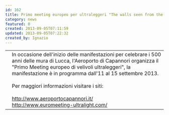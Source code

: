 ```yaml
---
id: 162
title: Primo meeting europeo per ultraleggeri "The walls seen from the sky"
category: news
featured: 0
created: 2013-09-05T07:11:59
updated: 2013-09-05T07:22:32
created_by: Ignazio
---
```

<table border="0">
 <tbody>
  <tr>
   <td style="padding-right: 5px;">
    <a href="images/stories/2013-capannori-meeting-ultraleggeri-s.jpg" onclick="window.open('images/stories/2013-capannori-meeting-ultraleggeri.jpg','Baialupo.com','width=638,height=902,left='+(screen.availWidth/2-319)+',top='+(screen.availHeight/2-451)+'');return false;">
     <img alt="" border="0" src="images/stories/2013-capannori-meeting-ultraleggeri-s.jpg"/>
    </a>
   </td>
   <td style="vertical-align: top;">
    <span>
     In occasione dell'inizio delle manifestazioni per celebrare i 500 anni delle mura di Lucca, l'Aeroporto di Capannori organizza il "Primo Meeting europeo di velivoli ultraleggeri", la manifestazione è in programma dall'11 al 15 settembre 2013.
    </span>
    <br/>
    <br/>
    <span>
     Per maggiori informazioni visitare i siti:
    </span>
    <br/>
    <br/>
    <a href="http://www.aeroportocapannori.it/" target="_blank">
     http://www.aeroportocapannori.it/
    </a>
    <br/>
    <a href="http://www.euromeeting-ultralight.com/" target="_blank">
     http://www.euromeeting-ultralight.com/
    </a>
   </td>
  </tr>
 </tbody>
</table>
